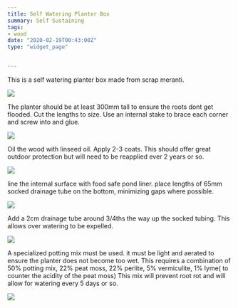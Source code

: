 ```yaml
---
title: Self Watering Planter Box
summary: Self Sustaining
tags:
- wood
date: "2020-02-19T00:43:00Z"
type: "widget_page" 


---
```



This is a self watering planter box made from scrap meranti.

![](/img/project/planter/I01.jpg) 

The planter should be at least 300mm tall to ensure the roots dont get flooded.
Cut the lengths to size. Use an internal stake to brace each corner and screw into and glue.

![](/img/project/planter/I02.jpg) 

Oil the wood with linseed oil. Apply 2-3 coats. This should offer great outdoor protection but will need to be reapplied ever 2 years or so.

![](/img/project/planter/I03.jpg) 

line the internal surface with food safe pond liner.
place lengths of 65mm socked drainage tube on the bottom, minimizing gaps where possible.

![](/img/project/planter/I04.jpg) 

Add a 2cm drainage tube around 3/4ths the way up the socked tubing. This allows over watering to be expelled.

![](/img/project/planter/I05.jpg) 


A specialized potting mix must be used. it must be light and aerated to ensure the planter does not become too wet.
This requires a combination of 50% potting mix, 22% peat moss, 22% perlite, 5% vermiculite, 1% lyme( to counter the acidity of the peat moss)
This mix will prevent root rot and will allow for watering every 5 days or so.


![](/img/project/planter/G5.jpg) 
